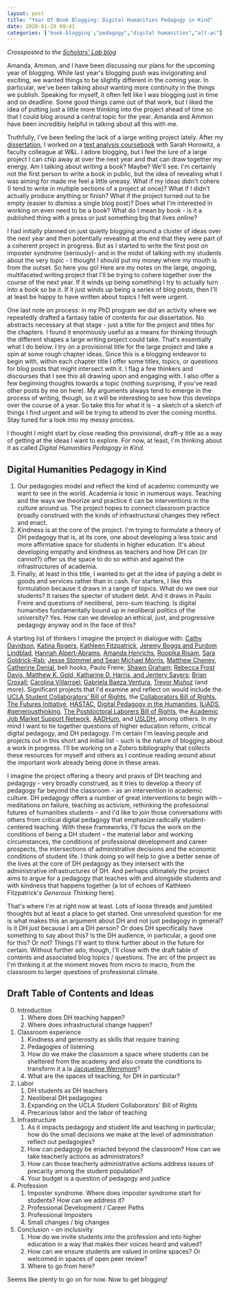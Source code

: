 ```yaml
---
layout: post
title: "Year Of Book Blogging: Digital Humanities Pedagogy in Kind"
date: 2020-01-28 09:41
categories: ['book-blogging',"pedagogy","digital humanities","alt-ac"]
---
```

*Crossposted to the [Scholars' Lab blog](https://scholarslab.lib.virginia.edu/blog/year-of-book-blogging-digital-humanities-pedagogy-in-kind)*

Amanda, Ammon, and I have been discussing our plans for the upcoming year of blogging. While last year's blogging push was invigorating and exciting, we wanted things to be slightly different in the coming year. In particular, we've been talking about wanting more continuity in the things we publish. Speaking for myself, it often felt like I was blogging just in time and on deadline. Some good things came out of that work, but I liked the idea of putting just a little more thinking into the project ahead of time so that I could blog around a central topic for the year. Amanda and Ammon have been incredibly helpful in talking about all this with me. 

Truthfully, I've been feeling the lack of a large writing project lately. After my [dissertation](http://doi.org/10.18130/V3R27G), I worked on a [text analysis coursebook](http://walshbr.com/textanalysiscoursebook) with Sarah Horowitz, a faculty colleague at W&L. I adore blogging, but I feel the lure of a large project I can chip away at over the next year and that can draw together my energy. Am I talking about writing a book? Maybe? We'll see. I'm certainly not the first person to write a book in public, but the idea of revealing what I was aiming for made me feel a little uneasy. What if my ideas didn't cohere (I tend to write in multiple sections of a project at once)? What if I didn't actually produce anything or finish? What if the project turned out to be empty (easier to dismiss a single blog post)? Does what I'm interested in working on even need to be a book? What do I mean by book - is it a published thing with a press or just something big that lives online?

I had initially planned on just quietly blogging around a cluster of ideas over the next year and then potentially revealing at the end that they were part of a coherent project in progress. But as I started to write the first post on imposter syndrome (seriously)- and in the midst of talking with my students about the very topic - I thought I should put my money where my mouth is from the outset. So here you go! Here are my notes on the large, ongoing, multifaceted writing project that I'll be trying to cohere together over the course of the next year. If it winds up being something I try to actually turn into a book so be it. If it just winds up being a series of blog posts, then I'll at least be happy to have written about topics I felt were urgent. 

One last note on process: in my PhD program we did an activity where we repeatedly drafted a fantasy table of contents for our dissertation. No abstracts necessary at that stage - just a title for the project and titles for the chapters. I found it enormously useful as a means for thinking through the different shapes a large writing project could take. That's essentially what I do below. I try on a provisional title for the large project and take a spin at some rough chapter ideas. Since this is a blogging endeavor to begin with, within each chapter title I offer some titles, topics, or questions for blog posts that might intersect with it. I flag a few thinkers and discourses that I see this all drawing upon and engaging with. I also offer a few beginning thoughts towards a topic (nothing surprising, if you've read other posts by me on here). My arguments always tend to emerge in the process of writing, though, so it will be interesting to see how this develops over the course of a year. So take this for what it is - a sketch of a sketch of things I find urgent and will be trying to attend to over the coming months. Stay tuned for a look into my messy process.

I thought I might start by close reading this provisional, draft-y title as a way of getting at the ideas I want to explore. For now, at least, I'm thinking about it as called _Digital Humanities Pedagogy in Kind_.

## Digital Humanities Pedagogy in Kind
 
1. Our pedagogies model and reflect the kind of academic community we want to see in the  world. Academia is toxic in numerous ways. Teaching and the ways we theorize and practice it can be interventions in the culture around us. The project hopes to connect classroom practice broadly construed with the kinds of infrastructural changes they reflect and enact. 
2. Kindness is at the core of the project. I'm trying to formulate a theory of DH pedagogy that is, at its core, one about developing a less toxic and more affirmative space for students in higher education. It's about developing empathy and kindness as teachers and how DH can (or cannot?) offer us the space to do so within and against the infrastructures of academia.
3. Finally, at least in this title, I wanted to get at the idea of paying a debt in goods and services rather than in cash. For starters, I like this formulation because it draws in a range of topics. What do we owe our students? It raises the specter of student debt. And it draws in Paulo Freire and questions of neoliberal, zero-sum teaching. Is digital humanities fundamentally bound up in neoliberal politics of the university? Yes. How can we develop an ethical, just, and progressive pedagogy anyway and in the face of this? 

A starting list of thinkers I imagine the project in dialogue with: [Cathy Davidson](https://www.cathydavidson.com/books/the-new-education/), [Katina Rogers](https://www.dukeupress.edu/putting-the-humanities-phd-to-work), [Kathleen Fitzpatrick](https://jhupbooks.press.jhu.edu/title/generous-thinking), [Jeremy Boggs and Purdom Lindblad](https://mith.umd.edu/advocacy-design-moving-theory-practice-part-1/), [Hannah Alpert-Abrams](https://www.halperta.com/), [Amanda Henrichs](http://akhenrichs.com/blog/), [Roopika Risam](https://www.roopikarisam.com/), [Sara Goldrick-Rab](http://saragoldrickrab.com/); [Jesse Stommel and Sean Michael Morris](https://urgencyofteachers.com/), [Matthew Cheney](https://twitter.com/finiteeyes/status/1217175390491295744), [Catherine Denial](https://hybridpedagogy.org/author/catherine-denial/), bell hooks, Paulo Freire; [Shawn Graham](https://thedigitalpress.org/failing-gloriously/); [Rebecca Frost Davis, Matthew K. Gold, Katharine D. Harris, and Jentery Sayers](https://digitalpedagogy.mla.hcommons.org/); [Brian Croxall](https://briancroxall.net/); [Carolina Villarroel](https://artepublicopress.com/carolina-villarroel/), [Gabriela Baeza Ventura](https://www.uh.edu/class/spanish/faculty/baeza-ventura_g/), [Trevor Muñoz](https://mith.umd.edu/people/person/trevor-munoz/) (and more). Significant projects that I'd examine and reflect on would include the [UCLA Student Collaborators' Bill of Rights](https://humtech.ucla.edu/news/a-student-collaborators-bill-of-rights/), the [Collaborators Bill of Rights](https://archive.mith.umd.edu/offthetracks/recommendations/index.html), [The Futures Initiative](https://futuresinitiative.org/), [HASTAC](https://www.hastac.org/), [Digital Pedagogy in the Humanities](https://digitalpedagogy.mla.hcommons.org/),  [ILiADS](https://iliads.org/), [#generousthinking](https://twitter.com/hashtag/generousthinking?src=hash), [The Postdoctoral Laborers Bill of Rights](https://hcommons.org/deposits/item/hc:26741/), the [Academic Job Market Support Network](https://hcommons.org/groups/academic-job-market-support-network/), [AADHum](https://aadhum.umd.edu/), and [USLDH](http://usldhrecovery.uh.edu/omeka-2.6.1/usldh), among others. In my mind I want to tie together questions of higher education reform, critical digital pedagogy, and DH pedagogy. I'm certain I'm leaving people and projects out in this short and initial list - such is the nature of blogging about a work in progress. I'll be working on a Zotero bibliography that collects these resources for myself and others as I continue reading around about the important work already being done in these areas. 

I imagine the project offering a theory and praxis of DH teaching and pedagogy - very broadly construed, as it tries to develop a theory of pedagogy far beyond the classroom -  as an intervention in academic culture. DH pedagogy offers a number of great interventions to begin with – meditations on failure, teaching as activism, rethinking the professional futures of humanities students – and I'd like to join those conversations with others from critical digital pedagogy that emphasize radically student-centered teaching. With these frameworks, I'll focus the work on the conditions of being a DH student – the material labor and working circumstances, the conditions of professional development and career prospects, the intersections of administrative decisions and the economic conditions of student life. I think doing so will help to give a better sense of the lives at the core of DH pedagogy as they intersect with the administrative infrastructures of DH. And perhaps ultimately the project aims to argue for a pedagogy that teaches with and alongside students and with kindness that happens together (a lot of echoes of Kathleen Fitzpatrick's _Generous Thinking_ here).
 
That's where I'm at right now at least. Lots of loose threads and jumbled thoughts but at least a place to get started. One unresolved question for me is what makes this an argument about DH and not just pedagogy in general? Is it DH just because I am a DH person? Or does DH specifically have something to say about this? Is the DH audience, in particular, a good one for this? Or not? Things I'll want to think further about in the future for certain. Without further ado, though, I'll close with the draft table of contents and associated blog topics / questions. The arc of the project as I'm thinking it at the moment moves from micro to macro, from the classroom to larger questions of professional climate.
    
## Draft Table of Contents and Ideas

0. Introduction
    1. Where does DH teaching happen?
    2. Where does infrastructural change happen?
1. Classroom experience
    1. Kindness and generosity as skills that require training
    2. Pedagogies of listening
    3. How do we make the classroom a space where students can be sheltered from the academy and also create the conditions to transform it a la [Jacqueline Wernimont](https://jwernimont.com/)?
    4. What are the spaces of teaching, for DH in particular?
2. Labor
    1. DH students as DH teachers
    2. Neoliberal DH pedagogies
    3. Expanding on the UCLA Student Collaborators' Bill of Rights
    4. Precarious labor and the labor of teaching
3. Infrastructure
    1. As it impacts pedagogy and student life and teaching in particular; how do the small decisions we make at the level of administration reflect out pedagogies?
    2. How can pedagogy be enacted beyond the classroom? How can we take teacherly actions as administrators?
    3. How can those teacherly administrative actions address issues of precarity among the student population?
    4. Your budget is a question of pedagogy and justice
4. Profession
    1. Imposter syndrome. Where does imposter syndrome start for students? How can we address it?
    2. Professional Development / Career Paths
    3. Professional Imposters
    4. Small changes / big changes
5. Conclusion – on inclusivity
    1. How do we invite students into the profession and into higher education in a way that makes their voices heard and valued?
    2. How can we ensure students are valued in online spaces? Or welcomed in spaces of open peer review?
    3. Where to go from here?

Seems like plenty to go on for now. Now to get blogging!